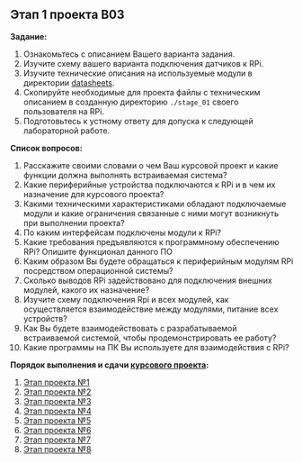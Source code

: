 ## Этап 1 проекта В03

__Задание:__  
1. Ознакомьтесь с описанием Вашего варианта задания. 
2. Изучите схему вашего варианта подключения датчиков к RPi. 
3. Изучите технические описания на используемые модули в директории [datasheets](../../datasheets).
4. Скопируйте необходимые для проекта файлы с техническим описанием в созданную директорию `./stage_01` своего пользователя на RPi.
5. Подготовьтесь к устному ответу для допуска к следующей лабораторной работе.

__Список вопросов:__
1. Расскажите своими словами о чем Ваш курсовой проект и какие функции должна выполнять встраиваемая система?
2. Какие периферийные устройства подключаются к RPi и в чем их назначение для курсового проекта?
3. Какими техническими характеристиками обладают подключаемые модули и какие ограничения связанные с ними могут возникнуть при выполнении проекта?
4. По каким интерфейсам подключены модули к RPi?
5. Какие требования предъявляются к программному обеспечению RPi? Опишите функционал данного ПО
6. Каким образом Вы будете обращаться к периферийным модулям RPi посредством операционной системы?
7. Сколько выводов RPi задействовано для подключения внешних модулей, какого их назначение?
8. Изучите схему подключения Rpi и всех модулей, как осуществляется взаимодействие между модулями, питание всех устройств?
9. Как Вы будете взаимодействовать с разрабатываемой встраиваемой системой, чтобы продемонстрировать ее работу?
10. Какие программы на ПК Вы используете для взаимодействия с RPi?

__Порядок выполнения и сдачи [курсового проекта](var_03_task.md):__
1. [Этап проекта №1](var_03_stage_01.md)
2. [Этап проекта №2](var_03_stage_02.md)
3. [Этап проекта №3](var_03_stage_03.md)
4. [Этап проекта №4](var_03_stage_04.md)
5. [Этап проекта №5](var_03_stage_05.md)
6. [Этап проекта №6](var_03_stage_06.md)
7. [Этап проекта №7](var_03_stage_07.md)
8. [Этап проекта №8](var_03_stage_08.md)

